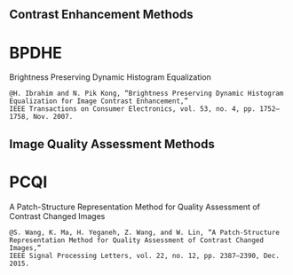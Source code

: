 
## Contrast Enhancement Methods
# BPDHE
Brightness Preserving Dynamic Histogram Equalization 

```
@H. Ibrahim and N. Pik Kong, “Brightness Preserving Dynamic Histogram Equalization for Image Contrast Enhancement,”
IEEE Transactions on Consumer Electronics, vol. 53, no. 4, pp. 1752–1758, Nov. 2007.
```
## Image Quality Assessment Methods
# PCQI
A Patch-Structure Representation Method for Quality Assessment of Contrast Changed Images
```
@S. Wang, K. Ma, H. Yeganeh, Z. Wang, and W. Lin, “A Patch-Structure Representation Method for Quality Assessment of Contrast Changed Images,”
IEEE Signal Processing Letters, vol. 22, no. 12, pp. 2387–2390, Dec. 2015.
```
